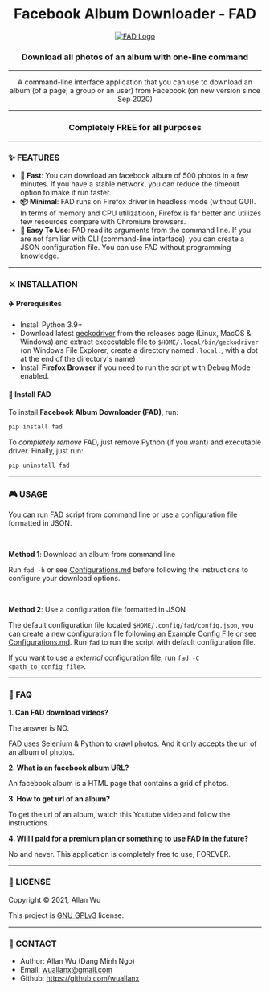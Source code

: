 <h1 align="center">Facebook Album Downloader - FAD</h1>
<a href="#">
  <div align="center">
    <img src="https://raw.githubusercontent.com/wuallanx/facebook-album-downloader/main/media/fad.png" alt="FAD Logo" />
  </div>
</a>
<h3 align="center">Download all photos of an album with one-line command</h3>

<hr>

<p align="center">
  A command-line interface application that you can use to download an album
  (of a page, a group or an user) from Facebook (on new version since Sep 2020)
</p>

<hr>

<h3 align="center">Completely FREE for all purposes</h3>

<hr>

### ✨ FEATURES
- **🚀 Fast**: You can download an facebook album of 500 photos in a few 
minutes. If you have a stable network, you can reduce the timeout option to make
it run faster.
- **📦 Minimal**: FAD runs on Firefox driver in headless mode (without
GUI). In terms of memory and CPU utilizatioon, Firefox is far better and
utilizes few resources compare with Chromium browsers.
- **🐶 Easy To Use**: FAD read its arguments from the command line. If you
are not familiar with CLI (command-line interface), you can create a JSON
configuration file. You can use FAD without programming knowledge.

<hr>

### ⚔️ INSTALLATION

#### ✈️ Prerequisites
- Install Python 3.9+
- Download latest [geckodriver](https://github.com/mozilla/geckodriver/releases)
from the releases page (Linux, MacOS & Windows) and extract excecutable file to
`$HOME/.local/bin/geckodriver` (on Windows File Explorer, create a directory named
`.local.`, with a dot at the end of the directory's name)
- Install **Firefox Browser** if you need to run the script with Debug Mode enabled.

#### 🔧 Install FAD
To install **Facebook Album Downloader (FAD)**, run:

```bash
pip install fad
```

To *completely remove* FAD, just remove Python (if you want) and executable
driver. Finally, just run:

```bash
pip uninstall fad
```

<hr>

### 🎮 USAGE
You can run FAD script from command line or use a configuration file formatted
in JSON.

<br>

**Method 1**: Download an album from command line

Run `fad -h` or see [Configurations.md](https://github.com/wuallanx/facebook-album-downloader/blob/main/doc/Configurations.md)
before following the instructions to configure your download options.

<br>

**Method 2**: Use a configuration file formatted in JSON

The default configuration file located `$HOME/.config/fad/config.json`, you can
create a new configuration file following an [Example Config File](https://github.com/wuallanx/facebook-album-downloader/blob/main/doc/config.example.json)
or see [Configurations.md](https://github.com/wuallanx/facebook-album-downloader/blob/main/doc/Configurations.md).
Run `fad` to run the script with default configuration file.

If you want to use a *external* configuration file, run 
`fad -C <path_to_config_file>`.

<hr>

### 🤔 FAQ

**1. Can FAD download videos?**

The answer is NO.

FAD uses Selenium & Python to crawl photos. And it only accepts the url of an 
album of photos.

**2. What is an facebook album URL?**

An facebook album is a HTML page that contains a grid of photos.

**3. How to get url of an album?**

To get the url of an album, watch this Youtube video and follow the instructions.

**4. Will I paid for a premium plan or something to use FAD in the future?**

No and never. This application is completely free to use, FOREVER. 

<hr>

### 📝 LICENSE
Copyright © 2021, Allan Wu

This project is [GNU GPLv3](https://github.com/wuallanx/facebook-album-downloader/blob/main/LICENSE) license.

<hr>

### 📮 CONTACT
- Author: Allan Wu (Dang Minh Ngo)
- Email: wuallanx@gmail.com
- Github: https://github.com/wuallanx

